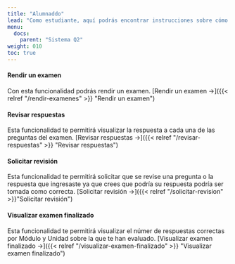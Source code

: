 ```yaml
---
title: "Alumnaddo"
lead: "Como estudiante, aquí podrás encontrar instrucciones sobre cómo rendir un examen, como visualizarlo luego de finalizado, y sobre cómo pedir que una respuesta dada sea revisada ya que consideras que podría haberse dado como válida o correcta."
menu:
  docs:
    parent: "Sistema Q2"
weight: 010
toc: true
---
```


#### Rendir un examen

Con esta funcionalidad podrás rendir un examen. [Rendir un examen →]({{< relref "/rendir-examenes" >}} "Rendir un examen")

#### Revisar respuestas

Esta funcionalidad te permitirá visualizar la respuesta a cada una de las preguntas del examen. [Revisar respuestas →]({{< relref "/revisar-respuestas" >}} "Revisar respuestas")

#### Solicitar revisión

Esta funcionalidad te permitirá solicitar que se revise una pregunta o la respuesta que ingresaste ya que crees que podría su respuesta podría ser tomada como correcta. [Solicitar revisión →]({{< relref "/solicitar-revision" >}}"Solicitar revisión")

#### Visualizar examen finalizado

Esta funcionalidad te permitirá visualizar el númer de respuestas correctas por Módulo y Unidad sobre la que te han evaluado. [Visualizar examen finalizado →]({{< relref "/visualizar-examen-finalizado" >}} "Visualizar examen finalizado")


